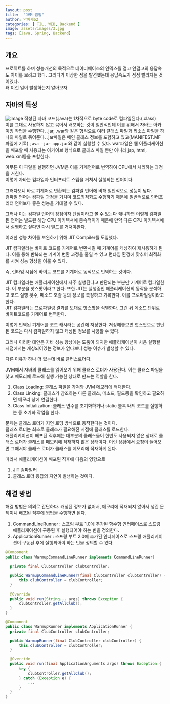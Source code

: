 ```yaml
---
layout: post
title:  "JVM 웜업"
author: 악어새62
categories: [ TIL, WEB, Backend ]
image: assets/images/3.jpg
tags: [Java, Spring, Backend]
---
```

## 개요

프로젝트를 하며 성능개선의 목적으로 데이터베이스의 인덱스를 걸고 안걸고의 응답속도 차이를 보려고 했다. 그러다가 이상한 점을 발견했는데 응답속도가 점점 빨라지는 것이였다.  
왜 이런 일이 발생하는지 알아보자

## 자바의 특성

![image](https://github.com/user-attachments/assets/9f25f569-511f-4aa1-9085-ecfa72f5e5b8)
작성된 자바 코드(.java)는 1차적으로 byte code로 컴파일된다.(.class)  
이를 그대로 사용하지 않고 묶어서 배포하는 것이 일반적인데 이를 위해서 자바는 아카이빙 작업을 수행한다.
.jar, .war와 같은 형식으로 여러 클래스 파일과 리소스 파일을 하나의 파일로 묶어준다. .jar파일은 메인 클래스 정보를 포함하고 있고(MANIFEST.MF 파일에 기록) `java -jar app.jar`와 같이 실행할 수 있다.
war파일은 웹 어플리케이션을 배포할 때 사용되는 아카이브 형식으로 클래스 파일 뿐만 아니라 jsp, html, web.xml등을 포함한다.

아무튼 이 파일을 실행하면 JVM은 이를 기계언어로 번역하여 CPU에서 처리하는 과정을 거친다.  
이렇게 자바는 컴파일과 인터프리트 스텝을 거쳐서 실행되는 언어이다.

그러다보니 바로 기계어로 변환되는 컴파일 언어에 비해 일반적으로 성능이 낮다.  
컴파일 언어는 컴파일 과정을 거치며 코드최적화도 수행하기 때문에 일반적으로 인터프리터 언어보다 좋은 성능을 기대할 수 있다.

그러나 이는 컴파일 언어의 장점이자 단점이라고 볼 수 있는다 왜냐하면 이렇게 컴파일된 언어는 빌드된 해당 CPU 아키텍쳐에 종속적이기 때문에 만약 다른 CPU 아키텍쳐에서 실행하고 싶다면 다시 빌드를 거쳐야한다.

이러한 성능 차이를 보완하기 위해 JIT Compiler를 도입했다.

JIT 컴파일러는 바이트 코드를 기계어로 변환시킬 때 기계어를 캐싱하여 재사용하게 된다. 이를 통해 반복되는 기계어 변환 과정을 줄일 수 있고 런타임 환경에 맞추어 최적화를 시켜 성능 향상을 이룰 수 있다.

즉, 런타임 시점에 바이트 코드를 기계어로 동적으로 번역하는 것이다.

JIT 컴파일러는 애플리케이션에서 자주 실행된다고 판단되는 부분만 기계어로 컴파일한다. 이 부분을 핫스팟이라고 한다. 또한 JIT는 실행중인 애플리케이션의 동작을 분석하고 코드 실행 횟수, 메소드 호출 등의 정보를 측정하고 기록한다. 이를 프로파일링이라고 
한다.  
JIT 컴파일러는 프로파일링 결과를 토대로 핫스팟을 식별한다. 그런 뒤 메소드 단위로 바이트코드를 기계어로 번역한다.

이렇게 번역된 기계어를 코드 캐시라는 공간에 저장한다. 저장해놓으면 핫스팟으로 판단된 코드는 다시 컴파일하지 않고 캐싱된 정보를 사용할 수 있다.

그러나 이러한 대안은 자바 성능 향상에는 도움이 되지만 애플리케이션이 처음 실행될 시점에서는 캐싱되어있는 정보가 없다보니 성능 이슈가 발생할 수 있다.

다른 이유가 하나 더 있는데 바로 클러스로더다.

JVM에서 자바의 클래스를 읽어오기 위해 클래스 로더가 사용된다. 이는 클래스 파일을 찾고 메모리에 로드해 실행 가능한 상태로 만드는 역할을 한다.

1. Class Loading: 클래스 파일을 가져와 JVM 메모리에 적재한다.
2. Class Linking: 클래스가 참조하는 다른 클래스, 메소드, 필드등을 확인하고 필요하면 메모리 상에 연결한다.
3. Class Initialization: 클래스 변수를 초기화하거나 static 블록 내의 코드를 실행하는 등 초기화 작업을 한다.

문제는 클래스 로더가 지연 로딩 방식으로 동작한다는 것이다.  
클래스 로더는 최초로 클래스가 필요해진 시점에 클래스를 로드한다.  
애플리케이션이 배포된 직후에는 대부분의 클래스들이 한번도 사용되지 않은 상태로 클래스 로더가 클래스를 매모리에 적재하지 않은 상태이다. 이런 상황에서 요청이 들어오면 그때서야 클래스 로더가 클래스를 메모리에 적재하게 된다.

따라서 애플리케이션이 배포된 직후에 다음의 영향으로 
1. JIT 컴파일러
2. 클래스 로더
응답의 지연이 발생하는 것이다.

## 해결 방법

해결 방법은 의외로 간단하다. 캐싱된 정보가 없어서, 메모리에 적재되지 않아서 생긴 문제이니 배포된 직후에 웜업을 수행하면 된다.

1. CommandLineRunner : 스프링 부트 1.0에 추가된 함수형 인터페이스로 스프링 애플리케이션이 구동된 후 실행되어야 하는 빈을 정의한다.
2. ApplicationRunner : 스프링 부트 2.0에 추가된 인터페이스로 스프링 애플리케이션이 구동된 후에 실행되어야 하는 빈을 정의할 수 있다.

```java
@Component
public class WarmupCommandLineRunner implements CommandLineRunner{

  private final ClubController clubController;

  public WarmupCommandLineRunner(final ClubController clubController) {
      this.clubController = clubController;
  }

  @Override
  public void run(String... args) throws Exception {
      clubController.getAllClub();
  }
}
```
```java
@Component
public class WarmupRunner implements ApplicationRunner {
  private final ClubController clubController;

  public WarmupRunner(final ClubController clubController) {
      this.clubController = clubController;
  }

  @Override
  public void run(final ApplicationArguments args) throws Exception {
      try {
          clubController.getAllClub();
      } catch (Exception e) {
          ...
      }
  }
}
```
